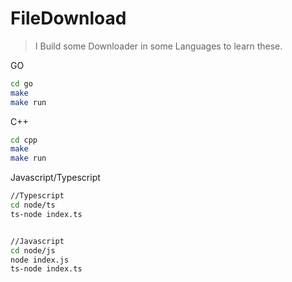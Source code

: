 # FileDownload
> I Build some Downloader in some Languages to learn these.

GO
```bash
cd go
make
make run
```
C++
```bash
cd cpp
make
make run
```
Javascript/Typescript
```bash
//Typescript
cd node/ts
ts-node index.ts


//Javascript
cd node/js
node index.js
ts-node index.ts
```
